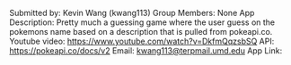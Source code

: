 Submitted by: Kevin Wang (kwang113)
Group Members: None
App Description: Pretty much a guessing game where the user guess on the pokemons name based on a description that is pulled from pokeapi.co. 
Youtube video: https://www.youtube.com/watch?v=DkfmQqzsbSQ
API: https://pokeapi.co/docs/v2
Email: kwang113@terpmail.umd.edu
App Link: 